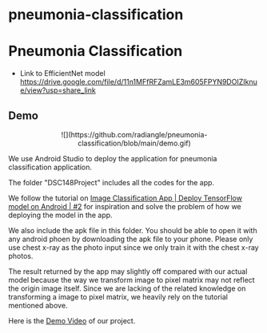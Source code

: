# pneumonia-classification

# Pneumonia Classification

- Link to EfficientNet model https://drive.google.com/file/d/11n1MFfRFZamLE3m605FPYN9DOIZIknue/view?usp=share_link

## Demo

<p align="center"> ![](https://github.com/radiangle/pneumonia-classification/blob/main/demo.gif)

We use Android Studio to deploy the application for pneumonia classification application. 

The folder "DSC148Project" includes all the codes for the app. 

We follow the tutorial on [Image Classification App | Deploy TensorFlow model on Android | #2](https://www.youtube.com/watch?v=yV9nrRIC_R0) for
inspiration and solve the problem of how we deploying the model in the app. 

We also include the apk file in this folder. You should be able to open it with any android phoen by downloading the apk file to your phone. 
Please only use chest x-ray as the photo input since we only train it with the chest x-ray photos. 

The result returned by the app may slightly off compared with our actual model because the way we transform image to pixel matrix may not reflect the 
origin image itself. 
Since we are lacking of the related knowledge on transforming a image to pixel matrix, we heavily rely on the tutorial
mentioned above. 

Here is the [Demo Video](https://youtu.be/sFSY-EhBKVY) of our project. 
